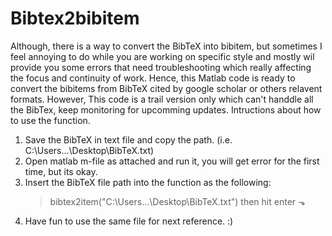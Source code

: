 ﻿# Bibtex2bibitem
Although, there is a way to convert the BibTeX into bibitem, but sometimes I feel annoying to do while you are working on specific style and mostly wil provide you some errors that need troubleshooting which really affecting the focus and continuity of work. Hence, this Matlab code is ready to convert the bibitems from BibTeX cited by google scholar or others relavent formats.  However, This code is a trail version only which can't handdle all the BibTex, keep monitoring for upcomming updates. 
Intructions about how to use the function.  
1. Save the BibTeX in text file and copy the path. (i.e. C:\Users\...\Desktop\BibTeX.txt)
2. Open matlab m-file as attached and run it, you will get error for the first time, but its okay. 
3. Insert the BibTeX file path into the function as the following:
   > bibtex2item("C:\Users\...\Desktop\BibTeX.txt") then hit enter ⬎
4. Have fun to use the same file for next reference.
:)
